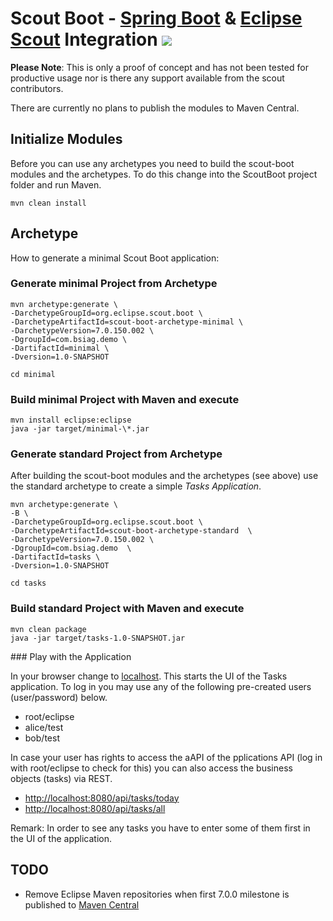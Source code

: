 # Scout Boot - [Spring Boot](https://projects.spring.io/spring-boot/) & [Eclipse Scout](https://eclipse.org/scout/) Integration <img src="https://travis-ci.org/BSI-Business-Systems-Integration-AG/SpringBoot-and-EclipseScout.svg">

**Please Note**: This is only a proof of concept and has not been tested for productive usage nor is there any support available from the scout contributors.

There are currently no plans to publish the modules to Maven Central.

## Initialize Modules

Before you can use any archetypes you need to build the scout-boot modules and the archetypes. To do this change into the ScoutBoot project folder and run Maven.

```
mvn clean install
```

## Archetype

How to generate a minimal Scout Boot application:

### Generate minimal Project from Archetype

```
mvn archetype:generate \   
-DarchetypeGroupId=org.eclipse.scout.boot \
-DarchetypeArtifactId=scout-boot-archetype-minimal \
-DarchetypeVersion=7.0.150.002 \
-DgroupId=com.bsiag.demo \
-DartifactId=minimal \
-Dversion=1.0-SNAPSHOT
```

```
cd minimal
```

### Build minimal Project with Maven and execute

```
mvn install eclipse:eclipse
java -jar target/minimal-\*.jar
```

### Generate standard Project from Archetype

After building the scout-boot modules and the archetypes (see above) use the standard archetype to create a simple *Tasks Application*.

```
mvn archetype:generate \
-B \
-DarchetypeGroupId=org.eclipse.scout.boot \
-DarchetypeArtifactId=scout-boot-archetype-standard  \
-DarchetypeVersion=7.0.150.002 \
-DgroupId=com.bsiag.demo  \
-DartifactId=tasks \
-Dversion=1.0-SNAPSHOT
```

```
cd tasks
```

### Build standard Project with Maven and execute

```
mvn clean package
java -jar target/tasks-1.0-SNAPSHOT.jar
```

### Play with the Application

In your browser change to [localhost](http://localhost:8080). This starts the UI of the Tasks application. To log in you may use any of the following pre-created users (user/password) below.

* root/eclipse
* alice/test
* bob/test

In case your user has rights to access the aAPI of the pplications API (log in with root/eclipse to check for this) you can also access the business objects (tasks) via REST.

* [http://localhost:8080/api/tasks/today](http://localhost:8080/api/tasks/today)
* [http://localhost:8080/api/tasks/all](http://localhost:8080/api/tasks/all)

Remark: In order to see any tasks you have to enter some of them first in the UI of the application.

## TODO
* Remove Eclipse Maven repositories when first 7.0.0 milestone is published to [Maven Central](https://mvnrepository.com/artifact/org.eclipse.scout.rt/org.eclipse.scout.rt.ui.html)

